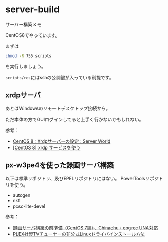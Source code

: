 # server-build
サーバー構築メモ

CentOS8でやっています。

まずは
```bash
chmod -R 755 scripts
```
を実行しましょう。

`scripts/res`にはsshの公開鍵が入っている前提です。


## xrdpサーバ
あとはWindowsのリモートデスクトップ接続から。

ただ本体の方でGUIログインしてると上手く行かないかもしれない。

参考：
- [CentOS 8 : Xrdpサーバーの設定 : Server World](https://www.server-world.info/query?os=CentOS_8&p=desktop&f=3)
- [[CentOS 8] xrdp サービスを使う](https://bitwalk.blogspot.com/2019/10/centos-8-xrdp.html)



## px-w3pe4を使った録画サーバ構築

以下は標準リポジトリ、及びEPELリポジトリにはない。
PowerToolsリポジトリを使う。
- autogen
- nkf
- pcsc-lite-devel

参考：
- [録画サーバ構築の前準備（CentOS 7編）、Chinachu・epgrec UNA対応](https://www.jifu-labo.net/2015/09/centos7_pre/)
- [PLEX社製TVチューナーの非公式Linuxドライバインストール方法 ](https://www.jifu-labo.net/2019/01/unofficial_plex_driver/)
